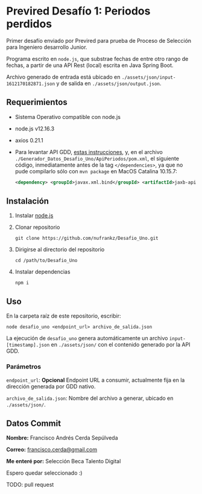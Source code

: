 # Previred Desafío 1: Periodos perdidos

Primer desafío enviado por Previred para prueba de Proceso de Selección para Ingeniero desarrollo Junior.

Programa escrito en `node.js`, que substrae fechas de entre otro rango de fechas, a partir de una API Rest (local) escrita en Java Spring Boot.

Archivo generado de entrada está ubicado en `./assets/json/input-1612170182871.json` y de salida en `./assets/json/output.json`.

## Requerimientos

- Sistema Operativo compatible con node.js
- node.js v12.16.3
- axios 0.21.1
- Para levantar API GDD, [estas instrucciones](https://github.com/previred/Generador_Datos_Desafio_Uno), y, en el archivo `./Generador_Datos_Desafio_Uno/ApiPeriodos/pom.xml`, el siguiente código, inmediatamente antes de la tag `</dependencies>`, ya que no pude compilarlo sólo con `mvn package` en MacOS Catalina 10.15.7:

  ```xml
  <dependency> <groupId>javax.xml.bind</groupId> <artifactId>jaxb-api</artifactId> <version>2.3.0</version> </dependency>
  ```

## Instalación

1. Instalar [node.js](https://nodejs.org/es/download/)
2. Clonar repositorio

   ```shell
   git clone https://github.com/nufrankz/Desafio_Uno.git
   ```

3. Dirigirse al directorio del repositorio

   ```shell
   cd /path/to/Desafio_Uno
   ```

4. Instalar dependencias

   ```shell
   npm i
   ```

## Uso

En la carpeta raíz de este repositorio, escribir:

```shell
node desafio_uno <endpoint_url> archivo_de_salida.json
```

La ejecución de `desafio_uno` genera automáticamente un archivo `input-[timestamp].json` en `./assets/json/` con el contenido generado por la API GDD.

### Parámetros

`endpoint_url`: **Opcional** Endpoint URL a consumir, actualmente fija en la dirección generada por GDD nativo.

`archivo_de_salida.json`: Nombre del archivo a generar, ubicado en `./assets/json/`.

## Datos Commit

**Nombre:** Francisco Andrés Cerda Sepúlveda

**Correo:** francisco.cerda@gmail.com

**Me enteré por:** Selección Beca Talento Digital

Espero quedar seleccionado :)

TODO: pull request
